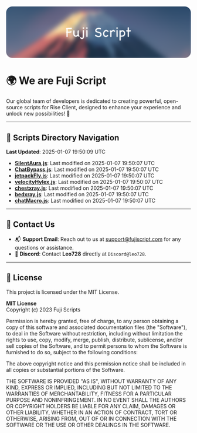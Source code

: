 ![Banner](.github/b.webp)

# 🌍 **We are Fuji Script**

Our global team of developers is dedicated to creating powerful, open-source scripts for Rise Client, designed to enhance your experience and unlock new possibilities! 🌟

---
<!-- SCRIPTS_NAVIGATION_START -->
## 📂 **Scripts Directory Navigation**

**Last Updated**: 2025-01-07 19:50:09 UTC

- **[SilentAura.js](scripts/SilentAura.js)**: Last modified on 2025-01-07 19:50:07 UTC
- **[ChatBypass.js](scripts/ChatBypass.js)**: Last modified on 2025-01-07 19:50:07 UTC
- **[jetpackFly.js](scripts/jetpackFly.js)**: Last modified on 2025-01-07 19:50:07 UTC
- **[velocityHylex.js](scripts/velocityHylex.js)**: Last modified on 2025-01-07 19:50:07 UTC
- **[chestxray.js](scripts/chestxray.js)**: Last modified on 2025-01-07 19:50:07 UTC
- **[bedxray.js](scripts/bedxray.js)**: Last modified on 2025-01-07 19:50:07 UTC
- **[chatMacro.js](scripts/chatMacro.js)**: Last modified on 2025-01-07 19:50:07 UTC

<!-- SCRIPTS_NAVIGATION_END -->

---

## 💬 **Contact Us**  
- 📬 **Support Email**: Reach out to us at [support@fujiscript.com](mailto:support@fujiscript.com) for any questions or assistance.  
- 💬 **Discord**: Contact **Leo728** directly at `Discord@leo728`.

---

## 📜 **License**

This project is licensed under the MIT License.  

**MIT License**  
Copyright (c) 2023 Fuji Scripts  

Permission is hereby granted, free of charge, to any person obtaining a copy of this software and associated documentation files (the "Software"), to deal in the Software without restriction, including without limitation the rights to use, copy, modify, merge, publish, distribute, sublicense, and/or sell copies of the Software, and to permit persons to whom the Software is furnished to do so, subject to the following conditions:  

The above copyright notice and this permission notice shall be included in all copies or substantial portions of the Software.  

THE SOFTWARE IS PROVIDED "AS IS", WITHOUT WARRANTY OF ANY KIND, EXPRESS OR IMPLIED, INCLUDING BUT NOT LIMITED TO THE WARRANTIES OF MERCHANTABILITY, FITNESS FOR A PARTICULAR PURPOSE AND NONINFRINGEMENT. IN NO EVENT SHALL THE AUTHORS OR COPYRIGHT HOLDERS BE LIABLE FOR ANY CLAIM, DAMAGES OR OTHER LIABILITY, WHETHER IN AN ACTION OF CONTRACT, TORT OR OTHERWISE, ARISING FROM, OUT OF OR IN CONNECTION WITH THE SOFTWARE OR THE USE OR OTHER DEALINGS IN THE SOFTWARE.  
